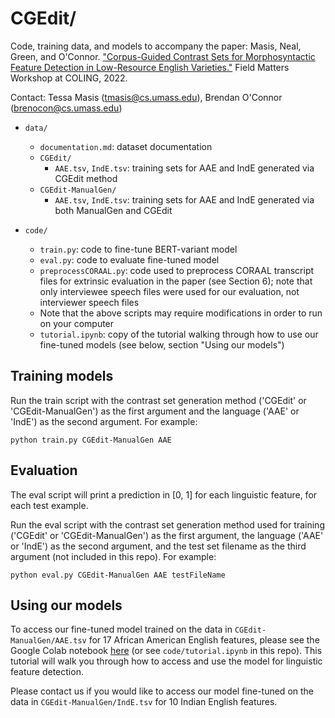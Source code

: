 # CGEdit/

Code, training data, and models to accompany the paper: Masis, Neal, Green, and O'Connor. ["Corpus-Guided Contrast Sets for Morphosyntactic Feature Detection in Low-Resource English Varieties."](https://aclanthology.org/2022.fieldmatters-1.2/) Field Matters Workshop at COLING, 2022.

Contact: Tessa Masis (tmasis@cs.umass.edu), Brendan O'Connor (brenocon@cs.umass.edu)
  
  
- `data/`
  - `documentation.md`: dataset documentation 
  - `CGEdit/`
    - `AAE.tsv`, `IndE.tsv`: training sets for AAE and IndE generated via CGEdit method
  - `CGEdit-ManualGen/`
    - `AAE.tsv`, `IndE.tsv`: training sets for AAE and IndE generated via both ManualGen and CGEdit
  
- `code/`
  - `train.py`: code to fine-tune BERT-variant model
  - `eval.py`: code to evaluate fine-tuned model
  - `preprocessCORAAL.py`: code used to preprocess CORAAL transcript files for extrinsic evaluation in the paper (see Section 6); note that only interviewee speech files were used for our evaluation, not interviewer speech files
  - Note that the above scripts may require modifications in order to run on your computer
  - `tutorial.ipynb`: copy of the tutorial walking through how to use our fine-tuned models (see below, section "Using our models")
  
  
## Training models

Run the train script with the contrast set generation method ('CGEdit' or 'CGEdit-ManualGen') as the first argument and the language ('AAE' or 'IndE') as the second argument. For example: 
  
    python train.py CGEdit-ManualGen AAE 


## Evaluation

The eval script will print a prediction in [0, 1] for each linguistic feature, for each test example.

Run the eval script with the contrast set generation method used for training ('CGEdit' or 'CGEdit-ManualGen') as the first argument, the language ('AAE' or 'IndE') as the second argument, and the test set filename as the third argument (not included in this repo). For example:

    python eval.py CGEdit-ManualGen AAE testFileName


## Using our models

To access our fine-tuned model trained on the data in `CGEdit-ManualGen/AAE.tsv` for 17 African American English features, please see the Google Colab notebook [here](https://colab.research.google.com/drive/15WVU8dH90Caj5W5RaxDg_vabMfTNzjxV?usp=sharing) (or see `code/tutorial.ipynb` in this repo). This tutorial will walk you through how to access and use the model for linguistic feature detection. 

Please contact us if you would like to access our model fine-tuned on the data in `CGEdit-ManualGen/IndE.tsv` for 10 Indian English features. 

